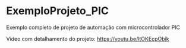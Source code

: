 # ExemploProjeto_PIC

Exemplo completo de projeto de automação com microcontrolador PIC

Vídeo com detalhamento do projeto:
https://youtu.be/ltOKEcpObik
